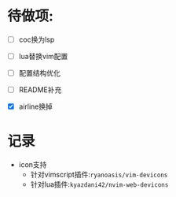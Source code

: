 # 待做项:

- [ ] coc换为lsp
- [ ] lua替换vim配置
- [ ] 配置结构优化
- [ ] README补充
- [x] airline换掉


# 记录

- icon支持
  - 针对vimscript插件:`ryanoasis/vim-devicons`
  - 针对lua插件:`kyazdani42/nvim-web-devicons`
